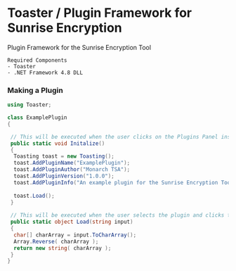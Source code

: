 # Toaster / Plugin Framework for Sunrise Encryption
 Plugin Framework for the Sunrise Encryption Tool
 
 ```
Required Components
- Toaster
- .NET Framework 4.8 DLL
```

### Making a Plugin
```csharp
using Toaster;

class ExamplePlugin
{

 // This will be executed when the user clicks on the Plugins Panel inside the Encryption Tool
 public static void Initalize()
 {
  Toasting toast = new Toasting();
  toast.AddPluginName("ExamplePlugin");
  toast.AddPluginAuthor("Monarch TSA");
  toast.AddPluginVersion("1.0.0");
  toast.AddPluginInfo("An example plugin for the Sunrise Encryption Tool");
  
  toast.Load();
 }
 
 // This will be executed when the user selects the plugin and clicks the button to Load the plugin
 public static object Load(string input)
 {
  char[] charArray = input.ToCharArray();
  Array.Reverse( charArray );
  return new string( charArray );
 }
}
```
